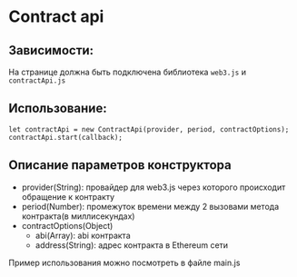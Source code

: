 # Contract api
## Зависимости:
На странице должна быть подключена библиотека `web3.js` и `contractApi.js`
## Использование:
```
let contractApi = new ContractApi(provider, period, contractOptions);
contractApi.start(callback);
```
## Описание параметров конструктора
- provider(String): провайдер для web3.js через которого происходит обращение к контракту
- period(Number): промежуток времени между 2 вызовами метода контракта(в миллисекундах)
- contractOptions(Object)
    - abi(Array): abi контракта
    - address(String): адрес контракта в Ethereum сети

Пример использования можно посмотреть в файле main.js    